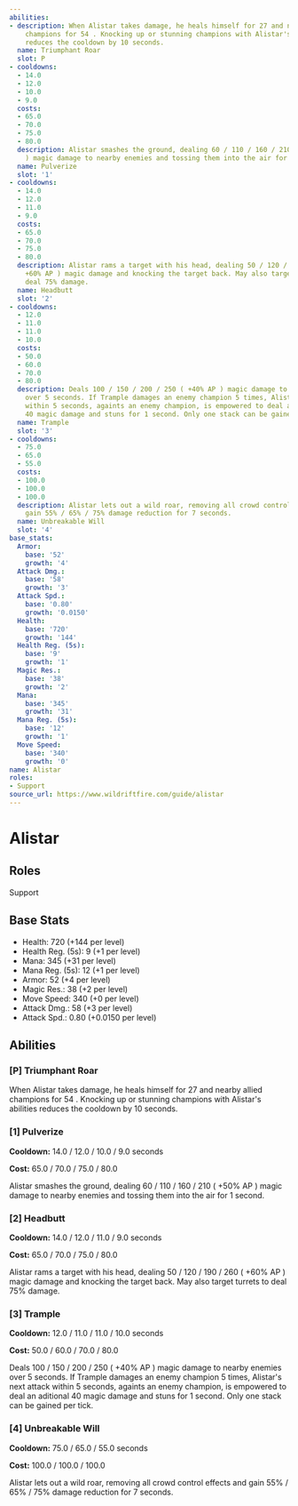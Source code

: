 ```yaml
---
abilities:
- description: When Alistar takes damage, he heals himself for 27 and nearby allied
    champions for 54 . Knocking up or stunning champions with Alistar's abilities
    reduces the cooldown by 10 seconds.
  name: Triumphant Roar
  slot: P
- cooldowns:
  - 14.0
  - 12.0
  - 10.0
  - 9.0
  costs:
  - 65.0
  - 70.0
  - 75.0
  - 80.0
  description: Alistar smashes the ground, dealing 60 / 110 / 160 / 210 ( +50% AP
    ) magic damage to nearby enemies and tossing them into the air for 1 second.
  name: Pulverize
  slot: '1'
- cooldowns:
  - 14.0
  - 12.0
  - 11.0
  - 9.0
  costs:
  - 65.0
  - 70.0
  - 75.0
  - 80.0
  description: Alistar rams a target with his head, dealing 50 / 120 / 190 / 260 (
    +60% AP ) magic damage and knocking the target back. May also target turrets to
    deal 75% damage.
  name: Headbutt
  slot: '2'
- cooldowns:
  - 12.0
  - 11.0
  - 11.0
  - 10.0
  costs:
  - 50.0
  - 60.0
  - 70.0
  - 80.0
  description: Deals 100 / 150 / 200 / 250 ( +40% AP ) magic damage to nearby enemies
    over 5 seconds. If Trample damages an enemy champion 5 times, Alistar's next attack
    within 5 seconds, againts an enemy champion, is empowered to deal an aditional
    40 magic damage and stuns for 1 second. Only one stack can be gained per tick.
  name: Trample
  slot: '3'
- cooldowns:
  - 75.0
  - 65.0
  - 55.0
  costs:
  - 100.0
  - 100.0
  - 100.0
  description: Alistar lets out a wild roar, removing all crowd control effects and
    gain 55% / 65% / 75% damage reduction for 7 seconds.
  name: Unbreakable Will
  slot: '4'
base_stats:
  Armor:
    base: '52'
    growth: '4'
  Attack Dmg.:
    base: '58'
    growth: '3'
  Attack Spd.:
    base: '0.80'
    growth: '0.0150'
  Health:
    base: '720'
    growth: '144'
  Health Reg. (5s):
    base: '9'
    growth: '1'
  Magic Res.:
    base: '38'
    growth: '2'
  Mana:
    base: '345'
    growth: '31'
  Mana Reg. (5s):
    base: '12'
    growth: '1'
  Move Speed:
    base: '340'
    growth: '0'
name: Alistar
roles:
- Support
source_url: https://www.wildriftfire.com/guide/alistar
---
```


# Alistar

## Roles

Support

## Base Stats

- Health: 720 (+144 per level)
- Health Reg. (5s): 9 (+1 per level)
- Mana: 345 (+31 per level)
- Mana Reg. (5s): 12 (+1 per level)
- Armor: 52 (+4 per level)
- Magic Res.: 38 (+2 per level)
- Move Speed: 340 (+0 per level)
- Attack Dmg.: 58 (+3 per level)
- Attack Spd.: 0.80 (+0.0150 per level)

## Abilities

### [P] Triumphant Roar

When Alistar takes damage, he heals himself for 27 and nearby allied champions for 54 . Knocking up or stunning champions with Alistar's abilities reduces the cooldown by 10 seconds.

### [1] Pulverize

**Cooldown:** 14.0 / 12.0 / 10.0 / 9.0 seconds

**Cost:** 65.0 / 70.0 / 75.0 / 80.0

Alistar smashes the ground, dealing 60 / 110 / 160 / 210 ( +50% AP ) magic damage to nearby enemies and tossing them into the air for 1 second.

### [2] Headbutt

**Cooldown:** 14.0 / 12.0 / 11.0 / 9.0 seconds

**Cost:** 65.0 / 70.0 / 75.0 / 80.0

Alistar rams a target with his head, dealing 50 / 120 / 190 / 260 ( +60% AP ) magic damage and knocking the target back. May also target turrets to deal 75% damage.

### [3] Trample

**Cooldown:** 12.0 / 11.0 / 11.0 / 10.0 seconds

**Cost:** 50.0 / 60.0 / 70.0 / 80.0

Deals 100 / 150 / 200 / 250 ( +40% AP ) magic damage to nearby enemies over 5 seconds. If Trample damages an enemy champion 5 times, Alistar's next attack within 5 seconds, againts an enemy champion, is empowered to deal an aditional 40 magic damage and stuns for 1 second. Only one stack can be gained per tick.

### [4] Unbreakable Will

**Cooldown:** 75.0 / 65.0 / 55.0 seconds

**Cost:** 100.0 / 100.0 / 100.0

Alistar lets out a wild roar, removing all crowd control effects and gain 55% / 65% / 75% damage reduction for 7 seconds.

